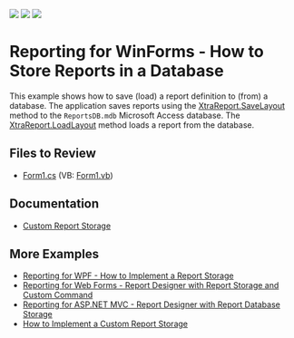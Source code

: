 <!-- default badges list -->
![](https://img.shields.io/endpoint?url=https://codecentral.devexpress.com/api/v1/VersionRange/128603603/22.2.3%2B)
[![](https://img.shields.io/badge/Open_in_DevExpress_Support_Center-FF7200?style=flat-square&logo=DevExpress&logoColor=white)](https://supportcenter.devexpress.com/ticket/details/E698)
[![](https://img.shields.io/badge/📖_How_to_use_DevExpress_Examples-e9f6fc?style=flat-square)](https://docs.devexpress.com/GeneralInformation/403183)
<!-- default badges end -->
# Reporting for WinForms - How to Store Reports in a Database


This example shows how to save (load) a report definition to (from) a database. The application saves reports using the [XtraReport.SaveLayout](http://docs.devexpress.devx/XtraReports/DevExpress.XtraReports.UI.XtraReport.SaveLayout.overloads) method to the `ReportsDB.mdb` Microsoft Access database. The [XtraReport.LoadLayout](http://docs.devexpress.devx/XtraReports/DevExpress.XtraReports.UI.XtraReport.LoadLayout(System.IO.Stream)) method loads a report from the database.

## Files to Review

* [Form1.cs](./CS/Form1.cs) (VB: [Form1.vb](./VB/Form1.vb))
## Documentation

* [Custom Report Storage](http://docs.devexpress.devx/XtraReports/10001/detailed-guide-to-devexpress-reporting/store-and-distribute-reports/store-report-layouts-and-documents/custom-report-storage)

## More Examples

- [Reporting for WPF - How to Implement a Report Storage](https://github.com/DevExpress-Examples/Reporting_wpf-end-user-report-designer-how-to-implement-a-report-storage-t292945)
- [Reporting for Web Forms - Report Designer with Report Storage and Custom Command](https://github.com/DevExpress-Examples/reporting-web-forms-designer-storage)
- [Reporting for ASP.NET MVC - Report Designer with Report Database Storage](https://github.com/DevExpress-Examples/reporting-web-mvc-db-storage)
- [How to Implement a Custom Report Storage](https://github.com/DevExpress-Examples/reporting-winforms-custom-report-storage) 

